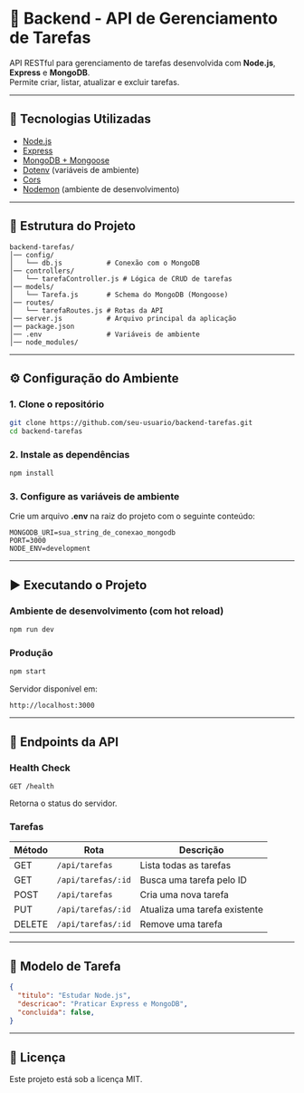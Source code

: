 # 📌 Backend - API de Gerenciamento de Tarefas

API RESTful para gerenciamento de tarefas desenvolvida com **Node.js**, **Express** e **MongoDB**.  
Permite criar, listar, atualizar e excluir tarefas.

---

## 🚀 Tecnologias Utilizadas
- [Node.js](https://nodejs.org/)
- [Express](https://expressjs.com/)
- [MongoDB + Mongoose](https://mongoosejs.com/)
- [Dotenv](https://github.com/motdotla/dotenv) (variáveis de ambiente)
- [Cors](https://github.com/expressjs/cors)
- [Nodemon](https://nodemon.io/) (ambiente de desenvolvimento)

---

## 📂 Estrutura do Projeto
```
backend-tarefas/
│── config/
│   └── db.js           # Conexão com o MongoDB
│── controllers/
│   └── tarefaController.js # Lógica de CRUD de tarefas
│── models/
│   └── Tarefa.js       # Schema do MongoDB (Mongoose)
│── routes/
│   └── tarefaRoutes.js # Rotas da API
│── server.js           # Arquivo principal da aplicação
│── package.json
│── .env                # Variáveis de ambiente
│── node_modules/
```

---

## ⚙️ Configuração do Ambiente

### 1. Clone o repositório
```bash
git clone https://github.com/seu-usuario/backend-tarefas.git
cd backend-tarefas
```

### 2. Instale as dependências
```bash
npm install
```

### 3. Configure as variáveis de ambiente  
Crie um arquivo **.env** na raiz do projeto com o seguinte conteúdo:
```
MONGODB_URI=sua_string_de_conexao_mongodb
PORT=3000
NODE_ENV=development
```

---

## ▶️ Executando o Projeto

### Ambiente de desenvolvimento (com hot reload)
```bash
npm run dev
```

### Produção
```bash
npm start
```

Servidor disponível em:
```
http://localhost:3000
```

---

## 📖 Endpoints da API

### Health Check
```
GET /health
```
Retorna o status do servidor.

### Tarefas
| Método | Rota              | Descrição |
|--------|-------------------|-----------|
| GET    | `/api/tarefas`    | Lista todas as tarefas |
| GET    | `/api/tarefas/:id` | Busca uma tarefa pelo ID |
| POST   | `/api/tarefas`    | Cria uma nova tarefa |
| PUT    | `/api/tarefas/:id` | Atualiza uma tarefa existente |
| DELETE | `/api/tarefas/:id` | Remove uma tarefa |

---

## 📌 Modelo de Tarefa
```json
{
  "titulo": "Estudar Node.js",
  "descricao": "Praticar Express e MongoDB",
  "concluida": false,
}
```

---

## 📝 Licença
Este projeto está sob a licença MIT.
